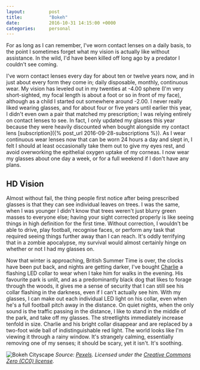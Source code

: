 ```yaml
---
layout:         post
title:          "Bokeh"
date:           2016-10-31 14:15:00 +0000
categories:     personal
---
```


For as long as I can remember, I've worn contact lenses on a daily basis, to the point I sometimes forget what my vision is actually like without assistance. In the wild, I'd have been killed off long ago by a predator I couldn't see coming.

<!-- Read More -->

I've worn contact lenses every day for about ten or twelve years now, and in just about every form they come in; daily disposable, monthly, continuous wear. My vision has leveled out in my twenties at -4.00 sphere (I'm very short-sighted, my focal length is about a foot or so in front of my face), although as a child I started out somewhere around -2.00. I never really liked wearing glasses, and for about four or five years until earlier this year, I didn't even own a pair that matched my prescription; I was relying entirely on contact lenses to see. In fact, I only updated my glasses this year because they were heavily discounted when bought alongside my contact lens [subscription]({% post_url 2016-09-28-subscriptions %}). As I wear continuous wear lenses now that can be worn 24 hours a day and slept in, I felt I should at least occasionally take them out to give my eyes rest, and avoid overworking the epithelial oxygen uptake of my corneas. I now wear my glasses about one day a week, or for a full weekend if I don't have any plans. 

## HD Vision

Almost without fail, the thing people first notice after being prescribed glasses is that they can see individual leaves on trees. I was the same, when I was younger I didn't know that trees weren't just blurry green masses to everyone else; having your sight corrected properly is like seeing things in high definition for the first time. Without correction, I wouldn't be able to drive, play football, recognise faces, or perform any task that required seeing things further away than I can reach. It's oddly terrifying that in a zombie apocalypse, my survival would almost certainly hinge on whether or not I had my glasses on.

Now that winter is approaching, British Summer Time is over, the clocks have been put back, and nights are getting darker, I've bought [Charlie][charlie-blog-filter] a flashing LED collar to wear when I take him for walks in the evening. His favourite park is unlit, and as a predominantly black dog that likes to forage through the woods, it gives me a sense of security that I can still see his collar flashing in the darkness, even if I can't actually see him. With my glasses, I can make out each individual LED light on his collar, even when he's a full football pitch away in the distance. On quiet nights, when the only sound is the traffic passing in the distance, I like to stand in the middle of the park, and take off my glasses. The streetlights immediately increase tenfold in size. Charlie and his bright collar disappear and are replaced by a two-foot wide ball of indistinguishable red light. The world looks like I'm viewing it through a rainy window. It's strangely calming, essentially removing one of my senses; it should be scary, yet it isn't. It's soothing.

![Bokeh Cityscape]({{site.baseurl}}/assets/img/bokeh-skyline.jpg)
*Source: [Pexels][pexels-photo-link]. Licensed under the [Creative Commons Zero (CC0) license][creative-commons-zero-licence].*

[charlie-blog-filter]: http://blog.camerondoyle.co.uk/#charlie
[pexels-photo-link]: https://www.pexels.com/photo/lights-out-of-focus-bokeh-night-37016/
[creative-commons-zero-licence]: https://creativecommons.org/publicdomain/zero/1.0/